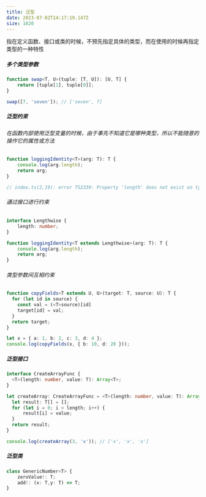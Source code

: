 ```yaml
---
title: 泛型
date: 2023-07-02T14:17:19.147Z
size: 1620
---
```

指在定义函数、接口或类的时候，不预先指定具体的类型，而在使用的时候再指定类型的一种特性

##### 多个类型参数

```typescript
function swap<T, U>(tuple: [T, U]): [U, T] {
    return [tuple[1], tuple[0]];
}

swap([7, 'seven']); // ['seven', 7]
```

##### 泛型约束

###### 在函数内部使用泛型变量的时候，由于事先不知道它是哪种类型，所以不能随意的操作它的属性或方法

```typescript
function loggingIdentity<T>(arg: T): T {
    console.log(arg.length);
    return arg;
}

// index.ts(2,19): error TS2339: Property 'length' does not exist on type 'T'.
```

###### 通过接口进行约束

```typescript
interface Lengthwise {
    length: number;
}

function loggingIdentity<T extends Lengthwise>(arg: T): T {
    console.log(arg.length);
    return arg;
}
```

###### 类型参数间互相约束

```typescript
function copyFields<T extends U, U>(target: T, source: U): T {
  for (let id in source) {
    const val = (<T>source)[id]
    target[id] = val;
  }
  return target;
}

let x = { a: 1, b: 2, c: 3, d: 4 };
console.log(copyFields(x, { b: 10, d: 20 }));
```

##### 泛型接口

```typescript
interface CreateArrayFunc {
  <T>(length: number, value: T): Array<T>;
}

let createArray: CreateArrayFunc = <T>(length: number, value: T): Array<T> => {
  let result: T[] = [];
  for (let i = 0; i < length; i++) {
      result[i] = value;
  }
  return result;
}

console.log(createArray(3, 'x')); // ['x', 'x', 'x']
```

##### 泛型类

```typescript
class GenericNumber<T> {
    zeroValue!: T;
    add!: (x: T,y: T) => T;
}
```

